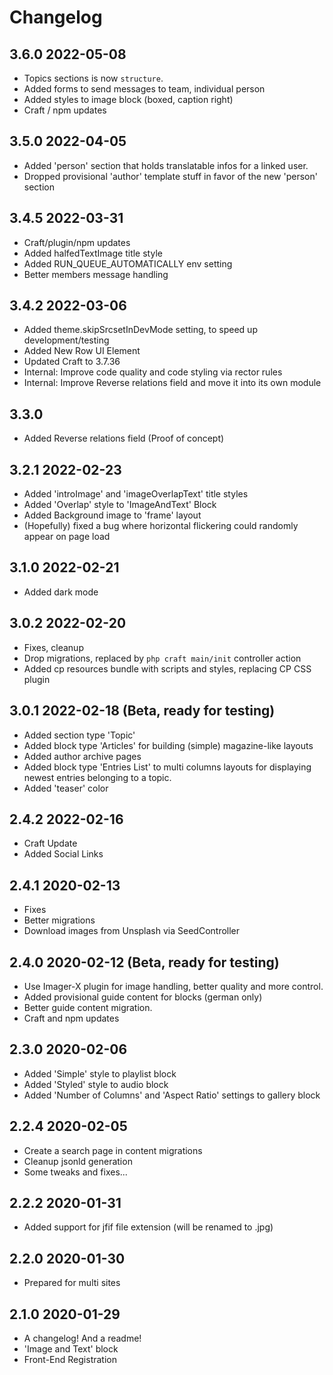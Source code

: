 # Changelog

## 3.6.0 2022-05-08

* Topics sections is now `structure`.
* Added forms to send messages to team, individual person
* Added styles to image block (boxed, caption right)
* Craft / npm updates

## 3.5.0 2022-04-05

* Added 'person' section that holds translatable infos for a linked user.
* Dropped provisional 'author' template stuff in favor of the new 'person' section

## 3.4.5 2022-03-31

* Craft/plugin/npm updates
* Added halfedTextImage title style
* Added RUN_QUEUE_AUTOMATICALLY env setting
* Better members message handling

## 3.4.2 2022-03-06

* Added theme.skipSrcsetInDevMode setting, to speed up development/testing
* Added New Row UI Element
* Updated Craft to 3.7.36
* Internal: Improve code quality and code styling via rector rules
* Internal: Improve Reverse relations field and move it into its own module

## 3.3.0

* Added Reverse relations field (Proof of concept)

## 3.2.1 2022-02-23

* Added 'introImage' and 'imageOverlapText' title styles
* Added 'Overlap' style to 'ImageAndText' Block
* Added Background image to 'frame' layout
* (Hopefully) fixed a bug where horizontal flickering could randomly appear on page load

## 3.1.0 2022-02-21

* Added dark mode

## 3.0.2 2022-02-20

* Fixes, cleanup
* Drop migrations, replaced by `php craft main/init` controller action
* Added cp resources bundle with scripts and styles, replacing CP CSS plugin

## 3.0.1 2022-02-18 (Beta, ready for testing)

* Added section type 'Topic'
* Added block type 'Articles' for building (simple) magazine-like layouts
* Added author archive pages
* Added block type 'Entries List' to multi columns layouts for displaying newest entries belonging to a topic.
* Added 'teaser' color

## 2.4.2 2022-02-16

* Craft Update
* Added Social Links

## 2.4.1 2020-02-13

* Fixes
* Better migrations
* Download images from Unsplash via SeedController

## 2.4.0 2020-02-12 (Beta, ready for testing)

* Use Imager-X plugin for image handling, better quality and more control.
* Added provisional guide content for blocks (german only)
* Better guide content migration.
* Craft and npm updates

## 2.3.0 2020-02-06

* Added 'Simple' style to playlist block
* Added 'Styled' style to audio block
* Added 'Number of Columns' and 'Aspect Ratio' settings to gallery block

## 2.2.4 2020-02-05

* Create a search page in content migrations
* Cleanup jsonld generation
* Some tweaks and fixes...

## 2.2.2 2020-01-31

* Added support for jfif file extension (will be renamed to .jpg)

## 2.2.0 2020-01-30

* Prepared for multi sites

## 2.1.0 2020-01-29

* A changelog! And a readme!
* 'Image and Text' block
* Front-End Registration

